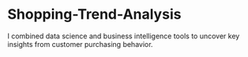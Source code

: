 # Shopping-Trend-Analysis
I combined data science and business intelligence tools to uncover key insights from customer purchasing behavior.
